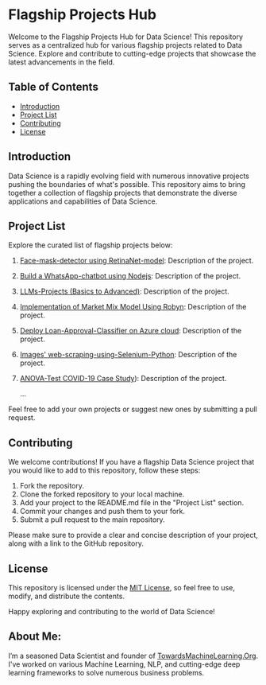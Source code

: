 # Flagship Projects Hub

Welcome to the Flagship Projects Hub for Data Science! This repository serves as a centralized hub for various flagship projects related to Data Science. Explore and contribute to cutting-edge projects that showcase the latest advancements in the field.

## Table of Contents

- [Introduction](#introduction)
- [Project List](#project-list)
- [Contributing](#contributing)
- [License](#license)

## Introduction

Data Science is a rapidly evolving field with numerous innovative projects pushing the boundaries of what's possible. This repository aims to bring together a collection of flagship projects that demonstrate the diverse applications and capabilities of Data Science.

## Project List

Explore the curated list of flagship projects below:

1. [Face-mask-detector using RetinaNet-model](https://github.com/Praveen76/Face-mask-detector-using-RetinaNet-model): Description of the project.

2. [Build a WhatsApp-chatbot using Nodejs](https://github.com/Praveen76/Building-chatbot-using-Nodejs): Description of the project.
3. [LLMs-Projects (Basics to Advanced)](https://github.com/Praveen76/LLM-Projects-Archive): Description of the project.
4. [Implementation of Market Mix Model Using Robyn](https://www.analyticsvidhya.com/blog/2023/05/introduction-to-market-mix-model-using-robyn/): Description of the project.
5. [Deploy Loan-Approval-Classifier on Azure cloud](https://github.com/Praveen76/Deploy-Loan-Approval-Classifier-on-Azure-cloud): Description of the project.
6. [Images' web-scraping-using-Selenium-Python](https://github.com/Praveen76/Web-Scraping-using-Selenium-Python): Description of the project.
7. [ANOVA-Test COVID-19 Case Study](https://github.com/Praveen76/ANOVA-Test-COVID-19)): Description of the project.

   ...

Feel free to add your own projects or suggest new ones by submitting a pull request.

## Contributing

We welcome contributions! If you have a flagship Data Science project that you would like to add to this repository, follow these steps:

1. Fork the repository.
2. Clone the forked repository to your local machine.
3. Add your project to the README.md file in the "Project List" section.
4. Commit your changes and push them to your fork.
5. Submit a pull request to the main repository.

Please make sure to provide a clear and concise description of your project, along with a link to the GitHub repository.

## License

This repository is licensed under the [MIT License](LICENSE), so feel free to use, modify, and distribute the contents.

Happy exploring and contributing to the world of Data Science!


## **About Me**:
I’m a seasoned Data Scientist and founder of [TowardsMachineLearning.Org](https://towardsmachinelearning.org/). I've worked on various Machine Learning, NLP, and cutting-edge deep learning frameworks to solve numerous business problems.

